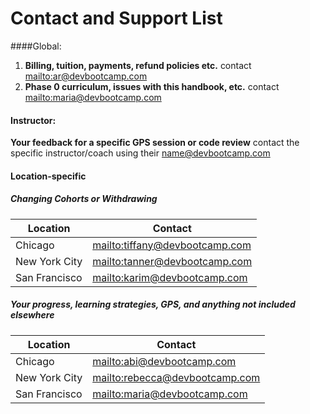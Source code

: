 # Contact and Support List

####Global:
1. **Billing, tuition, payments, refund policies etc.** contact <mailto:ar@devbootcamp.com>
2. **Phase 0 curriculum, issues with this handbook, etc.** contact <mailto:maria@devbootcamp.com>

#### Instructor:
**Your feedback for a specific GPS session or code review** contact the specific instructor/coach using their name@devbootcamp.com

#### Location-specific
##### Changing Cohorts or Withdrawing
|Location |Contact |
|---------|--------|
|Chicago | <mailto:tiffany@devbootcamp.com>|
|New York City | <mailto:tanner@devbootcamp.com>|
|San Francisco| <mailto:karim@devbootcamp.com>

##### Your progress, learning strategies, GPS, *and anything not included elsewhere*
|Location |Contact |
|---------|--------|
|Chicago | <mailto:abi@devbootcamp.com>|
|New York City | <mailto:rebecca@devbootcamp.com>|
|San Francisco| <mailto:maria@devbootcamp.com>


